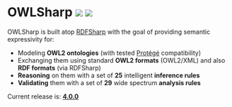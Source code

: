 # OWLSharp <a href="https://www.nuget.org/packages/OWLSharp"><img src="https://img.shields.io/nuget/dt/OWLSharp?style=flat-square&color=abcdef&logo=nuget&label=downloads"/></a> <a href="https://app.codecov.io/gh/mdesalvo/OWLSharp"><img src="https://img.shields.io/codecov/c/github/mdesalvo/OWLSharp?style=flat-square&color=04aa6d&logo=codecov&label=coverage"/></a>

OWLSharp is built atop <a href="https://github.com/mdesalvo/RDFSharp">RDFSharp</a> with the goal of providing semantic expressivity for:
<ul>
  <li>Modeling <b>OWL2 ontologies</b> (with tested <a href="https://protege.stanford.edu/">Protégé</a> compatibility)</li>
  <li>Exchanging them using standard <b>OWL2 formats</b> (OWL2/XML) and also <b>RDF formats</b> (via RDFSharp)
  <li><b>Reasoning</b> on them with a set of <b>25</b> intelligent <b>inference rules</b></li>
  <li><b>Validating</b> them with a set of <b>29</b> wide spectrum <b>analysis rules</b></li> 
</ul>


Current release is: <a href="https://github.com/mdesalvo/OWLSharp/releases/tag/v4.0.0"><b>4.0.0</b></a>
